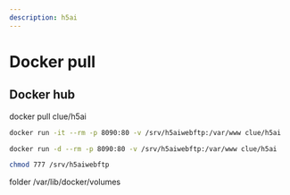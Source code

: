 ```yaml
---
description: h5ai
---
```


# Docker pull

## Docker hub

docker pull clue/h5ai

```bash
docker run -it --rm -p 8090:80 -v /srv/h5aiwebftp:/var/www clue/h5ai
```

```bash
docker run -d --rm -p 8090:80 -v /srv/h5aiwebftp:/var/www clue/h5ai
```

```bash
chmod 777 /srv/h5aiwebftp
```

folder /var/lib/docker/volumes


